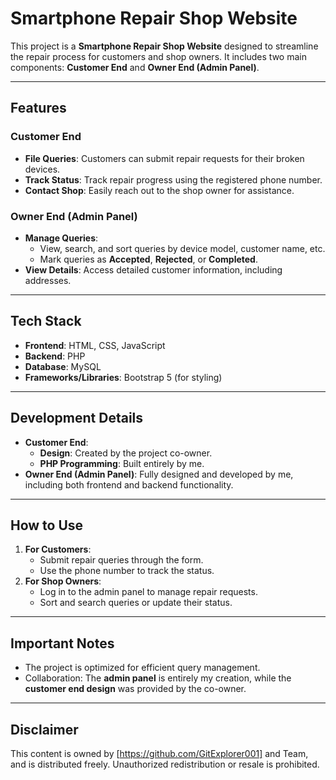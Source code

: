 # Smartphone Repair Shop Website

This project is a **Smartphone Repair Shop Website** designed to streamline the repair process for customers and shop owners. It includes two main components: **Customer End** and **Owner End (Admin Panel)**.

---

## **Features**

### **Customer End**
- **File Queries**: Customers can submit repair requests for their broken devices.
- **Track Status**: Track repair progress using the registered phone number.
- **Contact Shop**: Easily reach out to the shop owner for assistance.

### **Owner End (Admin Panel)**
- **Manage Queries**:
  - View, search, and sort queries by device model, customer name, etc.
  - Mark queries as **Accepted**, **Rejected**, or **Completed**.
- **View Details**: Access detailed customer information, including addresses.

---

## **Tech Stack**
- **Frontend**: HTML, CSS, JavaScript
- **Backend**: PHP
- **Database**: MySQL
- **Frameworks/Libraries**: Bootstrap 5 (for styling)

---

## **Development Details**
- **Customer End**: 
  - **Design**: Created by the project co-owner.
  - **PHP Programming**: Built entirely by me.
- **Owner End (Admin Panel)**: Fully designed and developed by me, including both frontend and backend functionality.

---

## **How to Use**
1. **For Customers**:
   - Submit repair queries through the form.
   - Use the phone number to track the status.
2. **For Shop Owners**:
   - Log in to the admin panel to manage repair requests.
   - Sort and search queries or update their status.

---

## **Important Notes**
- The project is optimized for efficient query management.
- Collaboration: The **admin panel** is entirely my creation, while the **customer end design** was provided by the co-owner.

---

## **Disclaimer**
This content is owned by [https://github.com/GitExplorer001] and Team, and is distributed freely. Unauthorized redistribution or resale is prohibited.
